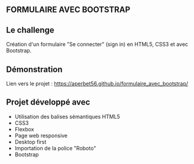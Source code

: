 ## FORMULAIRE AVEC BOOTSTRAP

## Le challenge

Création d'un formulaire "Se connecter" (sign in) en HTML5, CSS3 et avec Bootstrap.

## Démonstration

Lien vers le projet : https://aperbet56.github.io/formulaire_avec_bootstrap/

## Projet développé avec

- Utilisation des balises sémantiques HTML5
- CSS3
- Flexbox
- Page web responsive
- Desktop first
- Importation de la police "Roboto"
- Bootstrap
